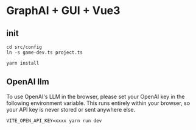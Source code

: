 # GraphAI + GUI + Vue3

## init
```
cd src/config
ln -s game-dev.ts project.ts
```
```
yarn install
```

## OpenAI llm

To use OpenAI's LLM in the browser, please set your OpenAI key in the following environment variable.
This runs entirely within your browser, so your API key is never stored or sent anywhere else.

```
VITE_OPEN_API_KEY=xxxx yarn run dev
```
